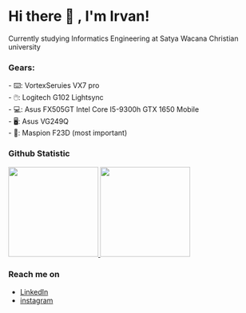 # <summary><strong>Hi there :wave: , I'm Irvan!</strong></summary>
Currently studying Informatics Engineering at Satya Wacana Christian university
### <summary><strong>Gears:</strong></summary>
<p>
    - ⌨️: VortexSeruies VX7 pro </br>
    - 🖱️: Logitech G102 Lightsync</br>
    - 💻: Asus FX505GT Intel Core I5-9300h GTX 1650 Mobile </br>
    - 🖥️: Asus VG249Q </br>
    - 🎐: Maspion F23D (most important) </br>
</p>


 
### Github Statistic
<p align="left">
<a href="https://github.com/irvanwn">
  <img height="180em" src="https://github-readme-stats-eight-theta.vercel.app/api?username=irvanwn&show_icons=true&theme=algolia&include_all_commits=true&count_private=true"/>
  <img height="180em" src="https://github-readme-stats-eight-theta.vercel.app/api/top-langs/?username=irvanwn&layout=compact&langs_count=8&theme=algolia"/>
</a>
</p>

### Reach me on
- <a href="https://linkedin.com/in/nicholas-irvan-winata/">LinkedIn</a>
- <a href="https://instagram.com/irvanwn_">instagram</a>
